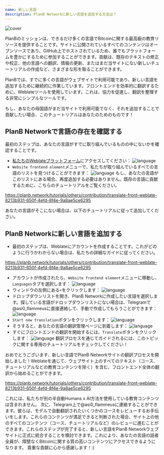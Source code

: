 ```yaml
---
name: 新しい言語
description: PlanB Networkに新しい言語を追加する方法は？
---
```

![cover](assets/cover.webp)

PlanBのミッションは、できるだけ多くの言語でBitcoinに関する最高級の教育リソースを提供することです。サイトに公開されているすべてのコンテンツはオープンソースであり、GitHub上でホストされているため、誰でもプラットフォームを豊かにするために参加することができます。貢献は、既存のテキストの修正や校正、他の言語への翻訳、情報の更新、またはまだ当サイトにない新しいチュートリアルの作成など、さまざまな形を取ることができます。

PlanBでは、すでに多くの言語がウェブサイトで利用可能であり、新しい言語を追加するために継続的に作業しています。フロントエンドを効率的に翻訳するために、Weblateツールを使用しています。これは、協力を促進し、翻訳を整理する非常にシンプルなツールです。

もし、あなたの母国語がまだ当サイトで利用可能でなく、それを追加することで貢献したい場合、このチュートリアルはあなたのためのものです！

## PlanB Networkで言語の存在を確認する

最初のステップは、あなたの言語がすでに取り組んでいるものの中にないかを確認することです。

- [私たちのWeblateプラットフォーム](https://weblate.planb.network/projects/planb-network-website/)にアクセスしてください：
![language](assets/01.webp)
- `Website frontend element`メニューで、私たちが取り組んでいるすべての言語のリストを見つけることができます：
![language](assets/02.webp)
もし、あなたの言語がこのリストにある場合、再度追加する必要はありません。既存の言語に貢献するために、こちらのチュートリアルをご覧ください。

https://planb.network/tutorials/others/contribution/translate-front-weblate-8213b931-650f-4efd-8f4e-9a8ae5ce6295



あなたの言語がそこにない場合は、以下のチュートリアルに従って追加してください。

## PlanB Networkに新しい言語を追加する

- 最初のステップは、Weblateにアカウントを作成することです。これがどのように行うかわからない場合は、私たちの詳細なガイドに従ってください。

https://planb.network/tutorials/others/contribution/translate-front-weblate-8213b931-650f-4efd-8f4e-9a8ae5ce6295


- アカウントが作成されたら、`Website frontend element`メニューに移動し、`Languages`タブを選択します：
![language](assets/03.webp)
- ウィンドウの左側にある`+`をクリックします：
![language](assets/04.webp)
- ドロップダウンリストを開き、PlanB Networkに作成したい言語を選択します。探している言語がドロップダウンリストにない場合は、Telegramで@asi0_flammeusに直接連絡して、手動で作成してもらうことができます：
![language](assets/05.webp)
- `Start new translation`ボタンをクリックします：
![language](assets/06.webp)
- そうすると、あなたの言語の翻訳管理ページに到着します：
![language](assets/07.webp)
- すぐにフロントエンドの翻訳を開始するには、`Translate`ボタンをクリックします： ![language](assets/08.webp)
翻訳プロセスを通じてガイドされるには、このトピックに関する専用のチュートリアルをチェックしてください！

おめでとうございます、新しい言語でPlanB Networkサイトの翻訳プロセスを開始しました！Weblateを通じて、ウェブサイト上のすべてのテキスト（コース、チュートリアルなどの教育コンテンツを除く）を含む、フロントエンド全体の翻訳から始めることができます。

https://planb.network/tutorials/others/contribution/translate-front-weblate-8213b931-650f-4efd-8f4e-9a8ae5ce6295

これには、私たちが別の半自動Humans x AI方法を使用している教育コンテンツは含まれません。
次に、Telegram上で@asi0_flammeusに連絡することができます。彼らは、モデルで自動翻訳されたいくつかのコースをレビューするお手伝いをします。これらのコンテンツが満足できると判断された場合、サイト上の他のすべてのコンテンツ（コース、チュートリアルなど）のレビューに進むことができます。これらのステップが完了すると、新しい言語をPlanB Networkウェブサイトに正式に統合することを検討できます。これにより、あなたの言語の話者全員が、障壁なくBitcoinに関する質の高いコンテンツにアクセスできるようになります。
貴重な貢献に心から感謝します！:)